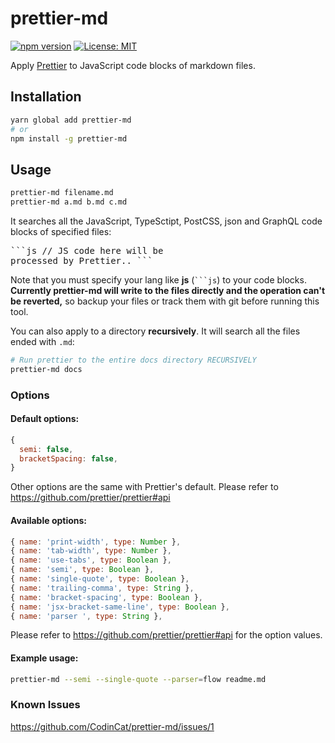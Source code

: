 # prettier-md

[![npm version](https://badge.fury.io/js/prettier-md.svg)](https://badge.fury.io/js/prettier-md)
[![License: MIT](https://img.shields.io/badge/License-MIT-green.svg)](https://opensource.org/licenses/MIT)


Apply [Prettier](https://github.com/prettier/prettier) to JavaScript code blocks of markdown files.

## Installation

```sh
yarn global add prettier-md
# or
npm install -g prettier-md
```

## Usage

```sh
prettier-md filename.md
prettier-md a.md b.md c.md
```

It searches all the JavaScript, TypeSctipt, PostCSS, json and GraphQL code blocks of specified files: <pre>\```js
// JS code here will be processed by Prettier..
\```</pre>

Note that you must specify your lang like **js** (<code>```js</code>) to your code blocks. **Currently prettier-md will write to the files directly and the operation can't be reverted,** so backup your files or track them with git before running this tool.

You can also apply to a directory **recursively**. It will search all the files ended with `.md`:

```sh
# Run prettier to the entire docs directory RECURSIVELY
prettier-md docs
```

### Options

#### Default options:

```js
{
  semi: false,
  bracketSpacing: false,
}
```

Other options are the same with Prettier's default. Please refer to https://github.com/prettier/prettier#api

#### Available options:

```js
{ name: 'print-width', type: Number },
{ name: 'tab-width', type: Number },
{ name: 'use-tabs', type: Boolean },
{ name: 'semi', type: Boolean },
{ name: 'single-quote', type: Boolean },
{ name: 'trailing-comma', type: String },
{ name: 'bracket-spacing', type: Boolean },
{ name: 'jsx-bracket-same-line', type: Boolean },
{ name: 'parser ', type: String },
```

Please refer to https://github.com/prettier/prettier#api for the option values.

#### Example usage:

```sh
prettier-md --semi --single-quote --parser=flow readme.md
```

### Known Issues

https://github.com/CodinCat/prettier-md/issues/1
